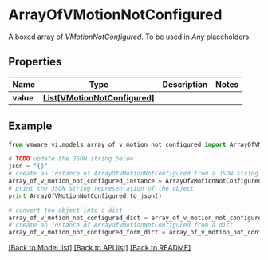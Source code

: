 # ArrayOfVMotionNotConfigured

A boxed array of *VMotionNotConfigured*. To be used in *Any* placeholders. 

## Properties
Name | Type | Description | Notes
------------ | ------------- | ------------- | -------------
**value** | [**List[VMotionNotConfigured]**](VMotionNotConfigured.md) |  | 

## Example

```python
from vmware_vi.models.array_of_v_motion_not_configured import ArrayOfVMotionNotConfigured

# TODO update the JSON string below
json = "{}"
# create an instance of ArrayOfVMotionNotConfigured from a JSON string
array_of_v_motion_not_configured_instance = ArrayOfVMotionNotConfigured.from_json(json)
# print the JSON string representation of the object
print ArrayOfVMotionNotConfigured.to_json()

# convert the object into a dict
array_of_v_motion_not_configured_dict = array_of_v_motion_not_configured_instance.to_dict()
# create an instance of ArrayOfVMotionNotConfigured from a dict
array_of_v_motion_not_configured_form_dict = array_of_v_motion_not_configured.from_dict(array_of_v_motion_not_configured_dict)
```
[[Back to Model list]](../README.md#documentation-for-models) [[Back to API list]](../README.md#documentation-for-api-endpoints) [[Back to README]](../README.md)


